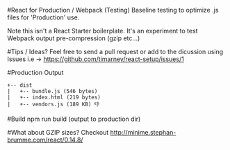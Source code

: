 #React for Production / Webpack (Testing)
Baseline testing to optimize .js files for 'Production' use.  

Note this isn't a React Starter boilerplate.  It's an experiment to test Webpack output pre-compression (gzip etc...)

#Tips / Ideas?
Feel free to send a pull request or add to the dicussion using Issues i.e -> https://github.com/timarney/react-setup/issues/1

#Production Output
```
+-- dist
|   +-- bundle.js (546 bytes)
|   +-- index.html (219 bytes)
|   +-- vendors.js (189 KB) 👎
```

#Build
npm run build (output to production dir)

#What about GZIP sizes?
Checkout http://minime.stephan-brumme.com/react/0.14.8/


